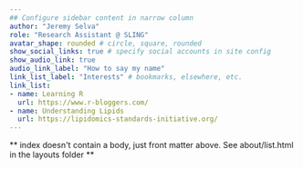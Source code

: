 ```yaml
---
## Configure sidebar content in narrow column
author: "Jeremy Selva"
role: "Research Assistant @ SLING"
avatar_shape: rounded # circle, square, rounded
show_social_links: true # specify social accounts in site config
show_audio_link: true
audio_link_label: "How to say my name"
link_list_label: "Interests" # bookmarks, elsewhere, etc.
link_list:
- name: Learning R
  url: https://www.r-bloggers.com/
- name: Understanding Lipids
  url: https://lipidomics-standards-initiative.org/
---
```


** index doesn't contain a body, just front matter above.
See about/list.html in the layouts folder **
